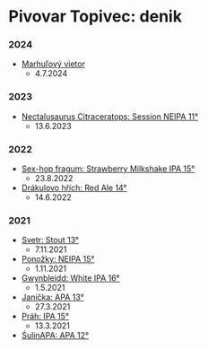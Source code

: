 # Pivovar Topivec: denik

### 2024
  * [Marhuľový vietor](recepty/marhulovy_vietor.md)
    * 4.7.2024

### 2023
  * [Nectalusaurus Citraceratops: Session NEIPA 11°](recepty/nectalusaurus_citraceratops.md)
    * 13.6.2023

### 2022
  * [Sex-hop fragum: Strawberry Milkshake IPA 15°](recepty/sex_hop_fragum.md)
    * 23.8.2022
  * [Drákulovo hřích: Red Ale 14°](recepty/drakulovo_hrich.md)
    * 14.6.2022
 
### 2021
  * [Svetr: Stout 13°](recepty/svetr.md)
    * 7.11.2021
  * [Ponožky: NEIPA 15°](recepty/ponozky.md)
    * 1.11.2021
  * [Gwynbleidd: White IPA 16°](recepty/gwynbleidd.md)
    * 1.5.2021
  * [Janička: APA 13°](recepty/janicka.md)
    * 27.3.2021
  * [Práh: IPA 15°](recepty/prah.md)
    * 13.3.2021
  * [ŚulinAPA: APA 12°](recepty/sulinapa.md)
